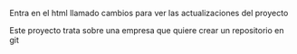 Entra en el html llamado cambios para ver las actualizaciones del proyecto

Este proyecto trata sobre una empresa que quiere crear un repositorio en git
